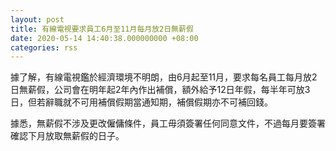 ```yaml
---
layout: post
title: 有線電視要求員工6月至11月每月放2日無薪假
date: 2020-05-14 14:40:38.000000000 +08:00
categories: rss
---
```


據了解，有線電視鑑於經濟環境不明朗，由6月起至11月，要求每名員工每月放2日無薪假，公司會在明年起2年內作出補償，額外給予12日年假，每半年可放3日，但若辭職就不可用補償假期當通知期，補償假期亦不可補回錢。

據悉，無薪假不涉及更改僱傭條件，員工毋須簽署任何同意文件，不過每月要簽署確認下月放取無薪假的日子。

